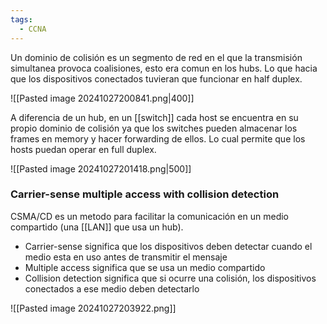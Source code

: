 ```yaml
---
tags:
  - CCNA
---
```

Un dominio de colisión es un segmento de red en el que la transmisión simultanea provoca coalisiones, esto era comun en los hubs. Lo que hacia que los dispositivos conectados tuvieran que funcionar en half duplex. 

![[Pasted image 20241027200841.png|400]]

A diferencia de un hub, en un [[switch]] cada host se encuentra en su propio dominio de colisión ya que los switches pueden almacenar los frames en memory y hacer forwarding de ellos. Lo cual permite que los hosts puedan operar en full duplex. 

![[Pasted image 20241027201418.png|500]]

### Carrier-sense multiple access with collision detection 
CSMA/CD es un metodo para facilitar la comunicación en un medio compartido (una [[LAN]] que usa un hub). 
- Carrier-sense significa que los dispositivos deben detectar cuando el medio esta en uso antes de transmitir el mensaje 
- Multiple access significa que se usa un medio compartido 
- Collision detection significa que si ocurre una colisión, los dispositivos conectados a ese medio deben detectarlo 

![[Pasted image 20241027203922.png]]